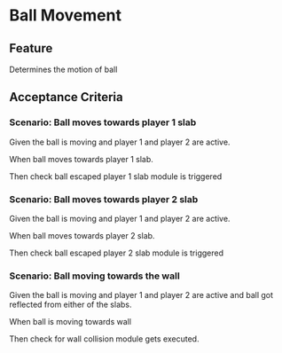 # Ball Movement

## Feature

Determines the motion of ball

## Acceptance Criteria

### Scenario: Ball moves towards player 1 slab

  Given the ball is moving
  and player 1
  and player 2 are active.

  When ball moves towards player 1 slab.

  Then check ball escaped player 1 slab module is triggered

### Scenario: Ball moves towards player 2 slab

  Given the ball is moving
  and player 1
  and player 2 are active.

  When ball moves towards player 2 slab.

  Then check ball escaped player 2 slab module is triggered
  
### Scenario: Ball moving towards the wall

  Given the ball is moving
  and player 1
  and player 2 are active
  and ball got reflected from
  either of the slabs.

  When ball is moving towards wall 

  Then check for wall collision module gets executed.
  
